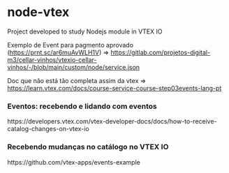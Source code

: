 # node-vtex

Project developed to study Nodejs module in VTEX IO


Exemplo de Event para pagmento aprovado (https://prnt.sc/ar6muAvWLH1V) => https://gitlab.com/projetos-digital-m3/cellar-vinhos/vtexio-cellar-vinhos/-/blob/main/custom/node/service.json

Doc que não está tão completa assim da vtex => https://learn.vtex.com/docs/course-service-course-step03events-lang-pt

<h3>Eventos: recebendo e lidando com eventos</h3>
https://developers.vtex.com/vtex-developer-docs/docs/how-to-receive-catalog-changes-on-vtex-io

<h3>Recebendo mudanças no catálogo no VTEX IO</h3>
https://github.com/vtex-apps/events-example
